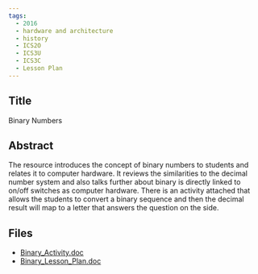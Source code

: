 ```yaml
---
tags:
  - 2016
  - hardware and architecture
  - history
  - ICS2O
  - ICS3U
  - ICS3C
  - Lesson Plan
---
```

    
## Title

Binary Numbers

## Abstract

The resource introduces the concept of binary numbers to students and relates it to computer hardware.  It reviews the similarities to the decimal number system and also talks further about binary is directly linked to on/off switches as computer hardware.
There is an activity attached that allows the students to convert a binary sequence and then the decimal result  will map to a letter that answers the question on the side.

## Files

- [Binary_Activity.doc](https://www.russellgordon.ca/acse/cemc-cse-resources/resources/2016/Michael_DiIorio/Binary_Activity.doc)
- [Binary_Lesson_Plan.doc](https://www.russellgordon.ca/acse/cemc-cse-resources/resources/2016/Michael_DiIorio/Binary_Lesson_Plan.doc)
